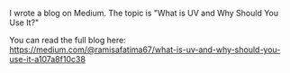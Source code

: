 I wrote a blog on Medium. The topic is "What is UV and Why Should You Use It?"

You can read the full blog here: https://medium.com/@ramisafatima67/what-is-uv-and-why-should-you-use-it-a107a8f10c38